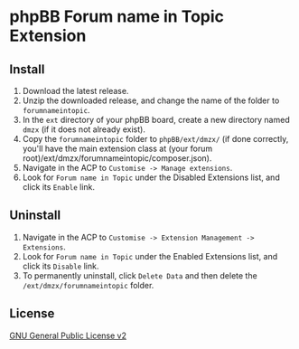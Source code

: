 # phpBB Forum name in Topic Extension

## Install

1. Download the latest release.
2. Unzip the downloaded release, and change the name of the folder to `forumnameintopic`.
3. In the `ext` directory of your phpBB board, create a new directory named `dmzx` (if it does not already exist).
4. Copy the `forumnameintopic` folder to `phpBB/ext/dmzx/` (if done correctly, you'll have the main extension class at (your forum root)/ext/dmzx/forumnameintopic/composer.json).
5. Navigate in the ACP to `Customise -> Manage extensions`.
6. Look for `Forum name in Topic` under the Disabled Extensions list, and click its `Enable` link.

## Uninstall

1. Navigate in the ACP to `Customise -> Extension Management -> Extensions`.
2. Look for `Forum name in Topic` under the Enabled Extensions list, and click its `Disable` link.
3. To permanently uninstall, click `Delete Data` and then delete the `/ext/dmzx/forumnameintopic` folder.

## License
[GNU General Public License v2](http://opensource.org/licenses/GPL-2.0)
